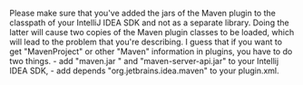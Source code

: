 Please make sure that you've added the jars of the Maven plugin to the classpath of your IntelliJ IDEA SDK and not as a separate library. Doing the latter will cause two copies of the Maven plugin classes to be loaded, which will lead to the problem that you're describing.
I guess that if you want to get "MavenProject" or other "Maven" information in plugins, you have to do two things. - add "maven.jar " and "maven-server-api.jar" to your Intellij IDEA SDK, - add depends "<depends>org.jetbrains.idea.maven</depends>" to your plugin.xml. 